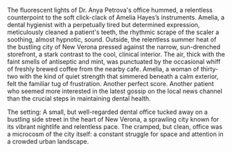 The fluorescent lights of Dr. Anya Petrova's office hummed, a relentless counterpoint to the soft click-clack of Amelia Hayes’s instruments.  Amelia, a dental hygienist with a perpetually tired but determined expression, meticulously cleaned a patient's teeth, the rhythmic scrape of the scaler a soothing, almost hypnotic, sound.  Outside, the relentless summer heat of the bustling city of New Verona pressed against the narrow, sun-drenched storefront, a stark contrast to the cool, clinical interior.  The air, thick with the faint smells of antiseptic and mint, was punctuated by the occasional whiff of freshly brewed coffee from the nearby cafe.  Amelia, a woman of thirty-two with the kind of quiet strength that simmered beneath a calm exterior, felt the familiar tug of frustration. Another perfect score. Another patient who seemed more interested in the latest gossip on the local news channel than the crucial steps in maintaining dental health.


The setting: A small, but well-regarded dental office tucked away on a bustling side street in the heart of New Verona, a sprawling city known for its vibrant nightlife and relentless pace.  The cramped, but clean, office was a microcosm of the city itself: a constant struggle for space and attention in a crowded urban landscape.

